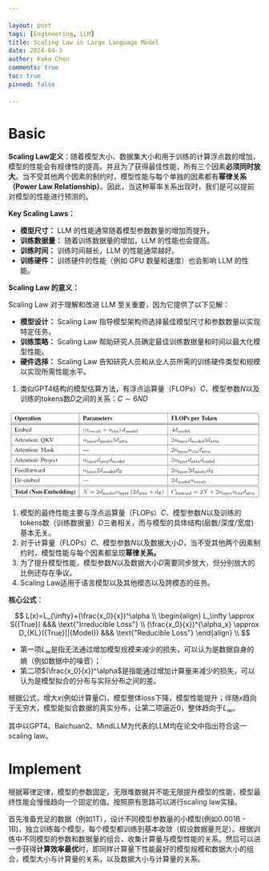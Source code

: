 ```yaml
---

layout: post
tags: [Engineering, LLM]
title: Scaling Law in Large Language Model
date: 2024-04-3
author: Kaka Chen
comments: true
toc: true
pinned: false

---
```

# Basic

**Scaling Law定义**：随着模型大小、数据集大小和用于训练的计算浮点数的增加，模型的性能会有规律性的提高。并且为了获得最佳性能，所有三个因素**必须同时放大**。当不受其他两个因素的制约时，模型性能与每个单独的因素都有**幂律关系（Power Law Relationship）**。因此，当这种幂率关系出现时，我们是可以提前对模型的性能进行预测的。

**Key Scaling Laws：**

- **模型尺寸：** LLM 的性能通常随着模型参数数量的增加而提升。
- **训练数据量：** 随着训练数据量的增加，LLM 的性能也会提高。
- **训练时间：** 训练时间越长，LLM 的性能通常越好。
- **训练硬件：** 训练硬件的性能（例如 GPU 数量和速度）也会影响 LLM 的性能。

**Scaling Law 的意义：**

Scaling Law 对于理解和改进 LLM 至关重要，因为它提供了以下见解：

- **模型设计：** Scaling Law 指导模型架构师选择最佳模型尺寸和参数数量以实现特定任务。
- **训练策略：** Scaling Law 帮助研究人员确定最佳训练数据量和时间以最大化模型性能。
- **硬件选择：** Scaling Law 告知研究人员和从业人员所需的训练硬件类型和规模以实现所需性能水平。

1. 类似GPT4结构的模型估算方法，有浮点运算量（FLOPs）$C$、模型参数$N$以及训练的tokens数$D$之间的关系：$C \sim 6ND$

![](https://raw.githubusercontent.com/kakack/kakack.github.io/master/_images/240409-1.jpg)

1. 模型的最终性能主要与浮点运算量（FLOPs）$C$、模型参数$N$以及训练的tokens数（训练数据量）$D$三者相关，而与模型的具体结构(层数/深度/宽度)基本无关。
2. 对于计算量（FLOPs）$C$、模型参数$N$以及数据大小$D$，当不受其他两个因素制约时，模型性能与每个因素都呈现**幂律关系。**
3. 为了提升模型性能，模型参数$N$以及数据大小$D$需要同步放大，但分别放大的比例还存在争议。
4. Scaling Law适用于语言模型以及其他模态以及跨模态的任务。

**核心公式**：

$$
L(x)=L_{\infty}+(\frac{x_0}{x})^\alpha \\ \begin{align} L_\infty \approx S({True}) &&& \text{"Irreducible Loss"} \\ (\frac{x_0}{x})^{\alpha_x} \approx D_{KL}({True}||{Model}) &&& \text{"Reducible Loss"}  \end{align} \\ 
$$

- 第一项$L_\infty$是指无法通过增加模型规模来减少的损失，可以认为是数据自身的熵（例如数据中的噪音）；
- 第二项$(\frac{x_0}{x})^\alpha$是指能通过增加计算量来减少的损失，可以认为是模型拟合的分布与实际分布之间的差。

根据公式，增大$x$(例如计算量$C$)，模型整体loss下降，模型性能提升；伴随$x$趋向于无穷大，模型能拟合数据的真实分布，让第二项逼近0，整体趋向于$L_\infty$。

其中以GPT4、Baichuan2、MindLLM为代表的LLM均在论文中指出符合这一scaling law。

# Implement

根据幂律定律，模型的参数固定，无限堆数据并不能无限提升模型的性能，模型最终性能会慢慢趋向一个固定的值。按照原有思路可以进行scaling law实操。

首先准备充足的数据（例如1T），设计不同模型参数量的小模型(例如0.001B - 1B)，独立训练每个模型，每个模型都训练到基本收敛（假设数据量充足）。根据训练中不同模型的参数和数据量的组合，收集计算量与模型性能的关系。然后可以进一步获得**计算效率最优**时，即同样计算量下性能最好的模型规模和数据大小的组合，模型大小与计算量的关系，以及数据大小与计算量的关系。